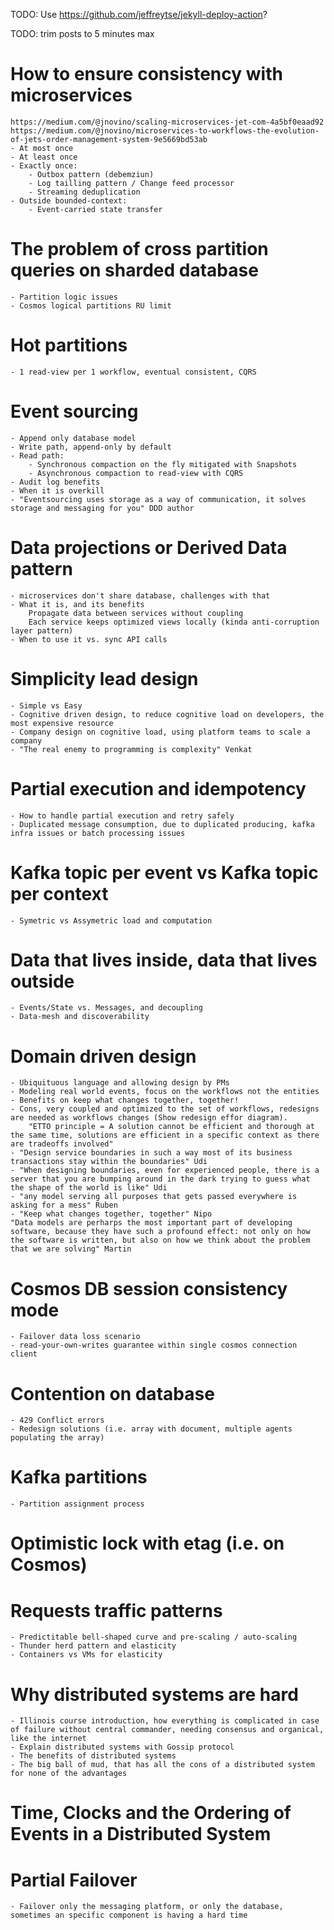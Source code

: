 TODO: Use https://github.com/jeffreytse/jekyll-deploy-action?

TODO: trim posts to 5 minutes max

# How to ensure consistency with microservices
    https://medium.com/@jnovino/scaling-microservices-jet-com-4a5bf0eaad92
    https://medium.com/@jnovino/microservices-to-workflows-the-evolution-of-jets-order-management-system-9e5669bd53ab
    - At most once
    - At least once
    - Exactly once:
        - Outbox pattern (debemziun)
        - Log tailling pattern / Change feed processor
        - Streaming deduplication
    - Outside bounded-context:
        - Event-carried state transfer

# The problem of cross partition queries on sharded database
    - Partition logic issues
    - Cosmos logical partitions RU limit

# Hot partitions
    - 1 read-view per 1 workflow, eventual consistent, CQRS

# Event sourcing
    - Append only database model
    - Write path, append-only by default
    - Read path:
        - Synchronous compaction on the fly mitigated with Snapshots
        - Asynchronous compaction to read-view with CQRS
    - Audit log benefits
    - When it is overkill
    - "Eventsourcing uses storage as a way of communication, it solves storage and messaging for you" DDD author

# Data projections or Derived Data pattern
    - microservices don't share database, challenges with that
    - What it is, and its benefits
        Propagate data between services without coupling
        Each service keeps optimized views locally (kinda anti-corruption layer pattern)
    - When to use it vs. sync API calls

# Simplicity lead design
    - Simple vs Easy
    - Cognitive driven design, to reduce cognitive load on developers, the most expensive resource
    - Company design on cognitive load, using platform teams to scale a company
    - "The real enemy to programming is complexity" Venkat



# Partial execution and idempotency
    - How to handle partial execution and retry safely
    - Duplicated message consumption, due to duplicated producing, kafka infra issues or batch processing issues

# Kafka topic per event vs Kafka topic per context
    - Symetric vs Assymetric load and computation

# Data that lives inside, data that lives outside
    - Events/State vs. Messages, and decoupling
    - Data-mesh and discoverability

# Domain driven design
    - Ubiquituous language and allowing design by PMs
    - Modeling real world events, focus on the workflows not the entities
    - Benefits on keep what changes together, together!
    - Cons, very coupled and optimized to the set of workflows, redesigns are needed as workflows changes (Show redesign effor diagram).
        "ETTO principle = A solution cannot be efficient and thorough at the same time, solutions are efficient in a specific context as there are tradeoffs involved"
    - "Design service boundaries in such a way most of its business transactions stay within the boundaries" Udi
    - "When designing boundaries, even for experienced people, there is a server that you are bumping around in the dark trying to guess what the shape of the world is like" Udi
    - "any model serving all purposes that gets passed everywhere is asking for a mess" Ruben
    - "Keep what changes together, together" Nipo
    "Data models are perharps the most important part of developing software, because they have such a profound effect: not only on how the software is written, but also on how we think about the problem that we are solving" Martin

# Cosmos DB session consistency mode
    - Failover data loss scenario
    - read-your-own-writes guarantee within single cosmos connection client

# Contention on database
    - 429 Conflict errors
    - Redesign solutions (i.e. array with document, multiple agents populating the array)

# Kafka partitions
    - Partition assignment process

# Optimistic lock with etag (i.e. on Cosmos)

# Requests traffic patterns
    - Predictitable bell-shaped curve and pre-scaling / auto-scaling
    - Thunder herd pattern and elasticity
    - Containers vs VMs for elasticity

# Why distributed systems are hard
    - Illinois course introduction, how everything is complicated in case of failure without central commander, needing consensus and organical, like the internet
    - Explain distributed systems with Gossip protocol
    - The benefits of distributed systems
    - The big ball of mud, that has all the cons of a distributed system for none of the advantages

# Time, Clocks and the Ordering of Events in a Distributed System

# Partial Failover
    - Failover only the messaging platform, or only the database, sometimes an specific component is having a hard time